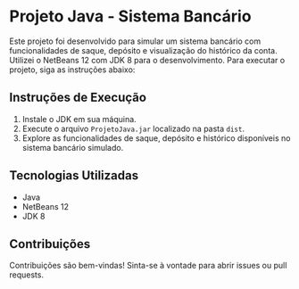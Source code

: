 # Projeto Java - Sistema Bancário

Este projeto foi desenvolvido para simular um sistema bancário com funcionalidades de saque, depósito e visualização do histórico da conta. Utilizei o NetBeans 12 com JDK 8 para o desenvolvimento. Para executar o projeto, siga as instruções abaixo:

## Instruções de Execução

1. Instale o JDK em sua máquina.
2. Execute o arquivo `ProjetoJava.jar` localizado na pasta `dist`.
3. Explore as funcionalidades de saque, depósito e histórico disponíveis no sistema bancário simulado.

## Tecnologias Utilizadas

- Java
- NetBeans 12
- JDK 8

## Contribuições

Contribuições são bem-vindas! Sinta-se à vontade para abrir issues ou pull requests.


